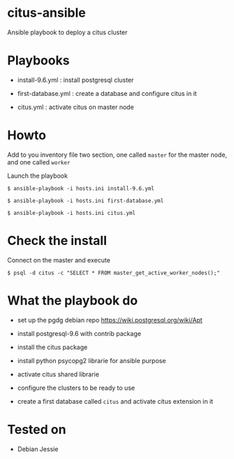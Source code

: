 # citus-ansible
Ansible playbook to deploy a citus cluster

Playbooks
=========

* install-9.6.yml : install postgresql cluster

* first-database.yml : create a database and configure citus in it

* citus.yml : activate citus on master node


Howto
=====

Add to you inventory file two section, one called `master` for the
master node, and one called `worker`

Launch the playbook

`$ ansible-playbook -i hosts.ini install-9.6.yml`

`$ ansible-playbook -i hosts.ini first-database.yml`

`$ ansible-playbook -i hosts.ini citus.yml`


Check the install
=================

Connect on the master and execute

`$ psql -d citus -c "SELECT * FROM master_get_active_worker_nodes();"`


What the playbook do
====================

* set up the pgdg debian repo https://wiki.postgresql.org/wiki/Apt

* install postgresql-9.6 with contrib package

* install the citus package

* install python psycopg2 librarie for ansible purpose

* activate citus shared librarie

* configure the clusters to be ready to use

* create a first database called `citus` and activate citus extension
  in it

Tested on
=========

* Debian Jessie

